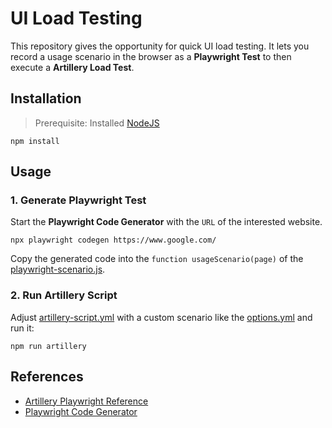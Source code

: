 # UI Load Testing

This repository gives the opportunity for quick UI load testing. It lets you record a usage scenario in the browser as
a __Playwright Test__ to then execute a __Artillery Load Test__.

## Installation

> Prerequisite: Installed [NodeJS](https://nodejs.org/en/download)

```shell
npm install
```

## Usage

### 1. Generate Playwright Test

Start the __Playwright Code Generator__ with the `URL` of the interested website.

```shell
npx playwright codegen https://www.google.com/
```

Copy the generated code into the `function usageScenario(page)` of
the [playwright-scenario.js](src/playwright-scenario.js).

### 2. Run Artillery Script

Adjust [artillery-script.yml](src/artillery-script.yml) with a custom scenario like the [options.yml](src/options.yml)
and run it:

```shell
npm run artillery
```

## References

* [Artillery Playwright Reference](https://www.artillery.io/docs/reference/engines/playwright)
* [Playwright Code Generator](https://playwright.dev/docs/codegen)
